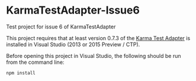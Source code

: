 # KarmaTestAdapter-Issue6
Test project for issue 6 of KarmaTestAdapter

This project requires that at least version 0.7.3 of the [Karma Test Adapter](https://visualstudiogallery.msdn.microsoft.com/4cd59e4a-82e8-4b4e-8302-d102fc81b090)
is installed in Visual Studio (2013 or 2015 Preview / CTP).

Before opening this project in Visual Studio, the following should be run from the command line:

```
npm install
```

